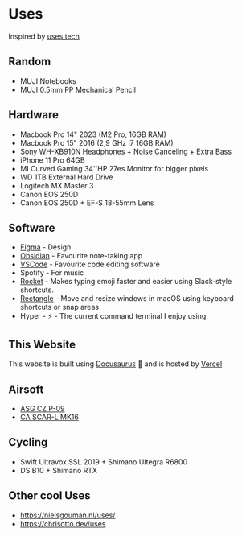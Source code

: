 # Uses

Inspired by [uses.tech](https://uses.tech/)

## Random
- MUJI Notebooks
- MUJI 0.5mm PP Mechanical Pencil

## Hardware
- Macbook Pro 14" 2023 (M2 Pro, 16GB RAM)
- Macbook Pro 15" 2016 (2,9 GHz i7 16GB RAM)
- Sony WH-XB910N Headphones + Noise Canceling + Extra Bass
- iPhone 11 Pro 64GB
- MI Curved Gaming 34''HP 27es Monitor for bigger pixels
- WD 1TB External Hard Drive
- Logitech MX Master 3
- Canon EOS 250D
- Canon EOS 250D + EF-S 18-55mm Lens

## Software
- [Figma](https://www.figma.com) - Design
- [Obsidian](https://obsidian.md) - Favourite note-taking app
- [VSCode](https://code.visualstudio.com) - Favourite code editing software
- Spotify - For music
- [Rocket](https://matthewpalmer.net/rocket/) - Makes typing emoji faster and easier using Slack-style shortcuts.
- [Rectangle](https://rectangleapp.com/) - Move and resize windows in macOS using keyboard shortcuts or snap areas
- Hyper - ⚡ - The current command terminal I enjoy using.


## This Website

This website is built using [Docusaurus](https://docusaurus.io/)  🦖 and is hosted by [Vercel](https://vercel.com)


## Airsoft
- [ASG CZ P-09](https://amzn.to/3vbJsZO)
- [CA SCAR-L MK16](https://www.airsoftstation.com/classic-army-fn-herstal-licensed-scar-l-sportline-tan-airsoft-rifle/)

## Cycling
- Swift Ultravox SSL 2019 + Shimano Ultegra R6800
- DS B10 + Shimano RTX

## Other cool Uses
- https://nielsgouman.nl/uses/
- https://chrisotto.dev/uses
